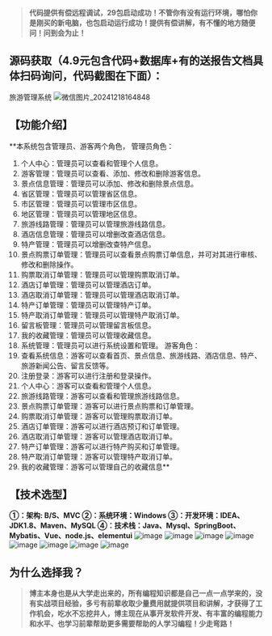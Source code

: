 > **代码提供有偿远程调试，29包启动成功！不管你有没有运行环境，哪怕你是刚买的新电脑，也包启动运行成功！提供有偿讲解，有不懂的地方随便问！问到会为止！**
## 源码获取（4.9元包含代码+数据库+有的送报告文档具体扫码询问，代码截图在下面）：
旅游管理系统
![微信图片_20241218164848](https://github.com/user-attachments/assets/646b2784-afb8-47ee-a4d4-5ccc9f96b331)


## 【功能介绍】
**本系统包含管理员、游客两个角色，
管理员角色：
1. 个人中心：管理员可以查看和管理个人信息。
2. 游客管理：管理员可以查看、添加、修改和删除游客信息。
3. 景点信息管理：管理员可以添加、修改和删除景点信息。
4. 省区管理：管理员可以管理省区信息。
5. 市区管理：管理员可以管理市区信息。
6. 地区管理：管理员可以管理地区信息。
7. 旅游线路管理：管理员可以管理旅游线路信息。
8. 酒店信息管理：管理员可以增删改查酒店信息。
9. 特产管理：管理员可以增删改查特产信息。
10. 景点购票订单管理：管理员可以查看景点购票订单信息，并可对其进行审核、修改和删除操作。
11. 购票取消订单管理：管理员可以管理购票取消订单。
12. 酒店订单管理：管理员可以管理酒店订单。
13. 酒店取消订单管理：管理员可以管理酒店取消订单。
14. 特产订单管理：管理员可以管理特产订单。
15. 特产取消订单管理：管理员可以管理特产取消订单。
16. 留言板管理：管理员可以管理留言板信息。
17. 我的收藏管理：管理员可以管理收藏信息。
18. 系统管理：管理员可以进行系统设置和管理。
游客角色：
1. 查看系统信息：游客可以查看首页、景点信息、旅游线路、酒店信息、特产、旅游新闻公告、留言反馈等。
2. 注册登录：游客可以进行注册和登录操作。
3. 个人中心：游客可以查看和管理个人信息。
4. 旅游线路管理：游客可以查看和管理旅游线路信息。
5. 景点购票订单管理：游客可以进行景点购票和订单管理。
6. 购票取消订单管理：游客可以管理购票取消订单。
7. 酒店订单管理：游客可以进行酒店预订和订单管理。
8. 酒店取消订单管理：游客可以管理酒店取消订单。
9. 特产订单管理：游客可以进行特产购买和订单管理。
10. 特产取消订单管理：游客可以管理特产取消订单。
11. 我的收藏管理：游客可以管理自己的收藏信息**
## 【技术选型】
**①：架构: B/S、MVC
②：系统环境：Windows
③：开发环境：IDEA、JDK1.8、Maven、MySQL
④：技术栈：Java、Mysql、SpringBoot、Mybatis、Vue、node.js、elementui**
![image](https://github.com/user-attachments/assets/228a6ae3-f33c-4486-bc1e-c2e17da2d200)
![image](https://github.com/user-attachments/assets/b4a45e18-d93d-44f0-bb54-9893aa562c85)
![image](https://github.com/user-attachments/assets/2270bba4-c41a-4f8c-8b7d-c2d9b61f11aa)
![image](https://github.com/user-attachments/assets/77b3a63e-83eb-40ff-b4c0-00ecb63c6ea0)
![image](https://github.com/user-attachments/assets/861d047c-938d-4b45-add1-be3a39b2d519)
![image](https://github.com/user-attachments/assets/714abd0a-e6f4-4b48-b894-5036d48b4ba3)
![image](https://github.com/user-attachments/assets/9844a6e0-3d02-4898-b7b6-9a264590a373)
![image](https://github.com/user-attachments/assets/7f3b1bc6-c573-4b11-981a-168c527a26ee)


## 为什么选择我？

> **博主本身也是从大学走出来的，所有编程知识都是自己一点一点学来的，没有实战项目经验，多亏有前辈收取少量费用就提供项目和讲解，才获得了工作机会，吃水不忘挖井人，博主现在从事开发软件开发、有丰富的编程能力和水平、也学习前辈帮助更多需要帮助的人学习编程！少走弯路！**


